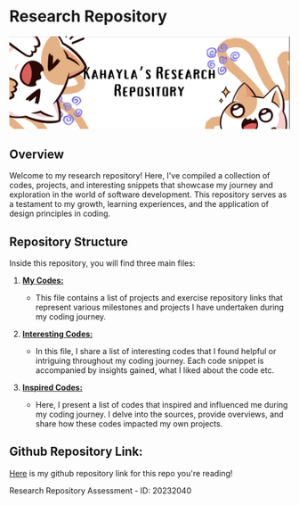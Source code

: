 # Research Repository

![Banner title](Banner.png)

## Overview

Welcome to my research repository! Here, I've compiled a collection of codes, projects, and interesting snippets that showcase my journey and exploration in the world of software development. This repository serves as a testament to my growth, learning experiences, and the application of design principles in coding.

## Repository Structure

Inside this repository, you will find three main files:

1. [**My Codes:**](https://github.com/Kahayla/Research-Repository-IT5016D/blob/main/MyCodes/MyCode.md)

   - This file contains a list of projects and exercise repository links that represent various milestones and projects I have undertaken during my coding journey.

2. [**Interesting Codes:**](https://github.com/Kahayla/Research-Repository-IT5016D/blob/main/InterestingCode/InterestingCode.md)

   - In this file, I share a list of interesting codes that I found helpful or intriguing throughout my coding journey. Each code snippet is accompanied by insights gained, what I liked about the code etc.

3. [**Inspired Codes:**](https://github.com/Kahayla/Research-Repository-IT5016D/blob/main/InspiredCode/InspiredCode.md)
   - Here, I present a list of codes that inspired and influenced me during my coding journey. I delve into the sources, provide overviews, and share how these codes impacted my own projects.

## Github Repository Link:

[Here](https://github.com/Kahayla/Research-Repository-IT5016D) is my github repository link for this repo you're reading!

Research Repository Assessment - ID: 20232040
